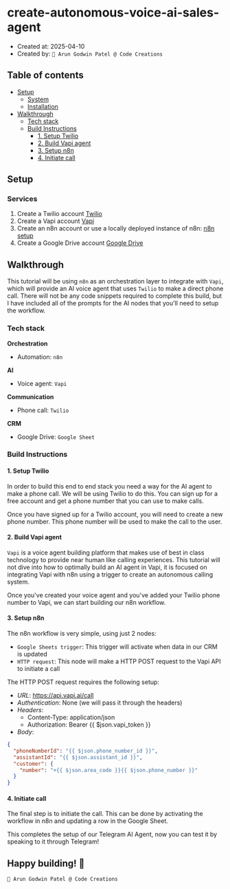 # create-autonomous-voice-ai-sales-agent

- Created at: 2025-04-10
- Created by: `🐢 Arun Godwin Patel @ Code Creations`

## Table of contents

- [Setup](#setup)
  - [System](#system)
  - [Installation](#installation)
- [Walkthrough](#walkthrough)
  - [Tech stack](#tech-stack)
  - [Build Instructions](#build-instructions)
    - [1. Setup Twilio](#1-setup-twilio)
    - [2. Build Vapi agent](#2-build-vapi-agent)
    - [3. Setup n8n](#3-setup-n8n)
    - [4. Initiate call](#4-initiate-call)

## Setup

### Services

1. Create a Twilio account [Twilio](https://www.twilio.com/)
2. Create a Vapi account [Vapi](https://vapi.ai/)
3. Create an n8n account or use a locally deployed instance of n8n: [n8n setup](https://n8n.io/)
4. Create a Google Drive account [Google Drive](https://drive.google.com/)

## Walkthrough

This tutorial will be using `n8n` as an orchestration layer to integrate with `Vapi`, which will provide an AI voice agent that uses `Twilio` to make a direct phone call. There will not be any code snippets required to complete this build, but I have included all of the prompts for the AI nodes that you'll need to setup the workflow.

### Tech stack

**Orchestration**

- Automation: `n8n`

**AI**

- Voice agent: `Vapi`

**Communication**

- Phone call: `Twilio`

**CRM**

- Google Drive: `Google Sheet`

### Build Instructions

#### 1. Setup Twilio

In order to build this end to end stack you need a way for the AI agent to make a phone call. We will be using Twilio to do this. You can sign up for a free account and get a phone number that you can use to make calls.

Once you have signed up for a Twilio account, you will need to create a new phone number. This phone number will be used to make the call to the user.

#### 2. Build Vapi agent

`Vapi` is a voice agent building platform that makes use of best in class technology to provide near human like calling experiences. This tutorial will not dive into how to optimally build an AI agent in Vapi, it is focused on integrating Vapi with n8n using a trigger to create an autonomous calling system.

Once you've created your voice agent and you've added your Twilio phone number to Vapi, we can start building our n8n workflow.

#### 3. Setup n8n

The n8n workflow is very simple, using just 2 nodes:

- `Google Sheets trigger`: This trigger will activate when data in our CRM is updated
- `HTTP request`: This node will make a HTTP POST request to the Vapi API to initiate a call

The HTTP POST request requires the following setup:

- _URL_: https://api.vapi.ai/call
- _Authentication_: None (we will pass it through the headers)
- _Headers_:
  - Content-Type: application/json
  - Authorization: Bearer {{ $json.vapi_token }}
- _Body_:

```json
{
  "phoneNumberId": "{{ $json.phone_number_id }}",
  "assistantId": "{{ $json.assistant_id }}",
  "customer": {
    "number": "+{{ $json.area_code }}{{ $json.phone_number }}"
  }
}
```

#### 4. Initiate call

The final step is to initiate the call. This can be done by activating the workflow in n8n and updating a row in the Google Sheet.

This completes the setup of our Telegram AI Agent, now you can test it by speaking to it through Telegram!

## Happy building! 🚀

```bash
🐢 Arun Godwin Patel @ Code Creations
```
